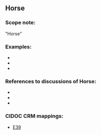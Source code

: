 
## Horse 

###  Scope note: 
"Horse" 

### Examples: 

* 
* 
* 

### References to discussions of Horse:

* 

* 

* 

### CIDOC CRM mappings: 

* [E39](http://www.cidoc-crm.org/Entity/e39-actor/version-6.1)


